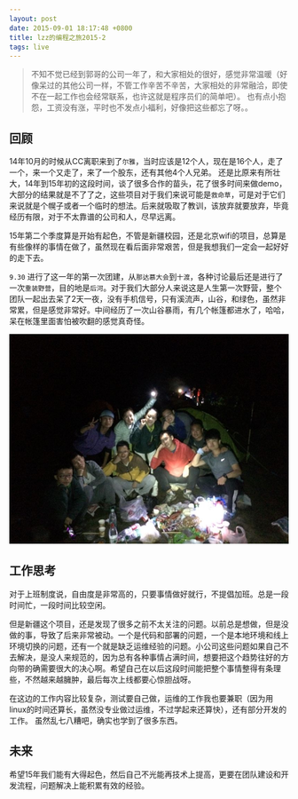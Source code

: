 ```yaml
---
layout: post
date: 2015-09-01 18:17:48 +0800
title: lzz的编程之旅2015-2
tags: live
---
```


> 不知不觉已经到郭哥的公司一年了，和大家相处的很好，感觉非常温暖（好像呆过的其他公司一样，不管工作辛苦不辛苦，大家相处的非常融洽，即使不在一起工作也会经常联系，也许这就是程序员们的简单吧）。 也有点小抱怨，工资没有涨，平时也不发点小福利，好像把这些都忘了呀。。

## 回顾

14年10月的时候从CC离职来到了`尔雅`，当时应该是12个人，现在是16个人，走了一个，来一个又走了，来了一个股东，还有其他4个人兄弟。 还是比原来有所壮大，14年到15年初的这段时间，谈了很多合作的苗头，花了很多时间来做demo，大部分的结果就是不了了之，这些项目对于我们来说可能是`救命草`，可是对于它们来说就是个幌子或者一个临时的想法。后来就吸取了教训，该放弃就要放弃，毕竟经历有限，对于不太靠谱的公司和人，尽早远离。

15年第二个季度算是开始有起色，不管是新疆校园，还是北京wifi的项目，总算是有些像样的事情在做了，虽然现在看后面非常艰苦，但是我想我们一定会一起好好的走下去。

`9.30` 进行了这一年的第一次团建，从`那达慕大会`到`十渡`，各种讨论最后还是进行了一次`重装野营`，目的地是`后河`。对于我们大部分人来说这是人生第一次野营，整个团队一起出去呆了2天一夜，没有手机信号，只有溪流声，山谷，和绿色，虽然非常累，但是感觉非常好。中间经历了一次山谷暴雨，有几个帐篷都进水了，哈哈，呆在帐篷里面害怕被吹翻的感觉真奇怪。

![团建2015](/images/2015tuanjian.jpg)

## 工作思考

对于上班制度说，自由度是非常高的，只要事情做好就行，不提倡加班。总是一段时间忙，一段时间比较空闲。

但是新疆这个项目，还是发现了很多之前不太关注的问题。以前总是想做，但是没做的事，导致了后来非常被动。一个是代码和部署的问题，一个是本地环境和线上环境切换的问题，还有一个就是缺乏运维经验的问题。小公司这些问题如果自己不去解决，是没人来规范的，因为总有各种事情占满时间，想要把这个趋势往好的方向带的确需要很大的决心啊。希望自己在以后这段时间能把整个事情整得有条理些，不然越来越臃肿，最后每次上线都要心惊胆战呀。

在这边的工作内容比较复杂，测试要自己做，运维的工作我也要兼职（因为用linux的时间还算长，虽然没专业做过运维，不过学起来还算快），还有部分开发的工作。 虽然乱七八糟吧，确实也学到了很多东西。

## 未来

希望15年我们能有大得起色，然后自己不光能再技术上提高，更要在团队建设和开发流程，问题解决上能积累有效的经验。
